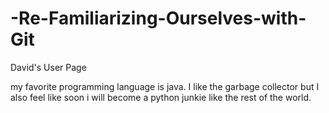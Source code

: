 # -Re-Familiarizing-Ourselves-with-Git
David's User Page

my favorite programming language is java. I like the garbage collector but I also feel like soon i will become a python junkie like the rest of the world.



